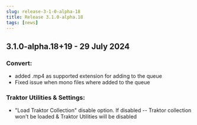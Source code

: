 ```yaml
---
slug: release-3-1-0-alpha-18
title: Release 3.1.0-alpha.18
tags: [news]
---
```


## 3.1.0-alpha.18+19 - 29 July 2024

### Convert:

- added .mp4 as supported extension for adding to the queue
- Fixed issue when mono files where added to the queue

### Traktor Utilities & Settings:

- "Load Traktor Collection" disable option. If disabled -- Traktor collection won't be loaded & Traktor Utilities will be disabled
